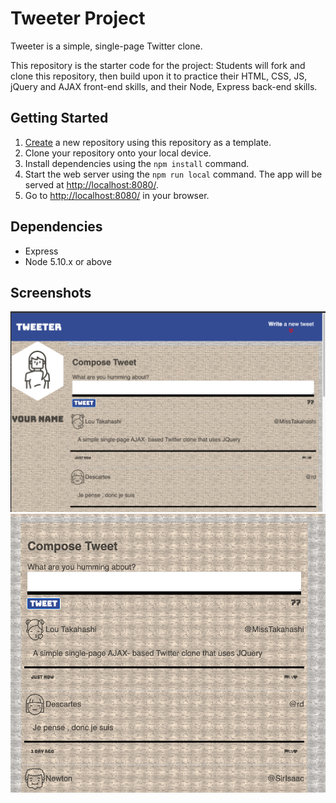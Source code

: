# Tweeter Project

Tweeter is a simple, single-page Twitter clone.

This repository is the starter code for the project: Students will fork and clone this repository, then build upon it to practice their HTML, CSS, JS, jQuery and AJAX front-end skills, and their Node, Express back-end skills.

## Getting Started

1. [Create](https://docs.github.com/en/repositories/creating-and-managing-repositories/creating-a-repository-from-a-template) a new repository using this repository as a template.
2. Clone your repository onto your local device.
3. Install dependencies using the `npm install` command.
3. Start the web server using the `npm run local` command. The app will be served at <http://localhost:8080/>.
4. Go to <http://localhost:8080/> in your browser.

## Dependencies

- Express
- Node 5.10.x or above

 ## Screenshots

!["Screenshot of tweet compose box"](https://github.com/callmeteni/tweeter/blob/a8a1d0ff79e2cd70a793ca3ac71b91fa6949f76c/docs/tweet-box.png)
!["Screenshot of tweets"](https://github.com/callmeteni/tweeter/blob/a8a1d0ff79e2cd70a793ca3ac71b91fa6949f76c/docs/tweets.png)